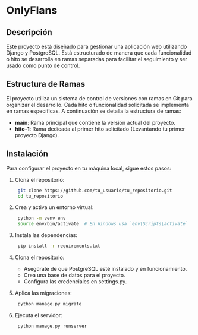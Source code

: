 # OnlyFlans

## Descripción

Este proyecto está diseñado para gestionar una aplicación web utilizando Django y PostgreSQL. Está estructurado de manera que cada funcionalidad o hito se desarrolla en ramas separadas para facilitar el seguimiento y ser usado como punto de control.

## Estructura de Ramas

El proyecto utiliza un sistema de control de versiones con ramas en Git para organizar el desarrollo. Cada hito o funcionalidad solicitada se implementa en ramas específicas. A continuación se detalla la estructura de ramas:

- **main**: Rama principal que contiene la versión actual del proyecto.
- **hito-1**: Rama dedicada al primer hito solicitado (Levantando tu primer proyecto Django).


## Instalación

Para configurar el proyecto en tu máquina local, sigue estos pasos:

1. Clona el repositorio:

   ```bash
    git clone https://github.com/tu_usuario/tu_repositorio.git
    cd tu_repositorio

2. Crea y activa un entorno virtual:

   ```bash
    python -m venv env
    source env/bin/activate  # En Windows usa `env\Scripts\activate`

3. Instala las dependencias:

   ```bash
    pip install -r requirements.txt

4. Clona el repositorio:

    - Asegúrate de que PostgreSQL esté instalado y en funcionamiento.
    - Crea una base de datos para el proyecto.
    - Configura las credenciales en settings.py.


5. Aplica las migraciones:

   ```bash
    python manage.py migrate


6. Ejecuta el servidor:

   ```bash
    python manage.py runserver
